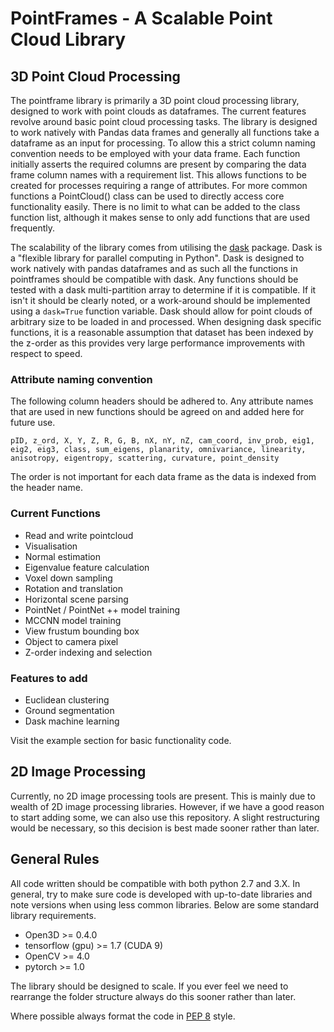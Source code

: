 # PointFrames - A Scalable Point Cloud Library

## 3D Point Cloud Processing

The pointframe library is primarily a 3D point cloud processing library, designed to work with point clouds as dataframes. The current features revolve around basic point cloud processing tasks. The library is designed to work natively with Pandas data frames and generally all functions take a dataframe as an input for processing. To allow this a strict column naming convention needs to be employed with your data frame. Each function initially asserts the required columns are present by comparing the data frame column names with a requirement list. This allows functions to be created for processes requiring a range of attributes. For more common functions a PointCloud() class can be used to directly access core functionality easily. There is no limit to what can be added to the class function list, although it makes sense to only add functions that are used frequently.

The scalability of the library comes from utilising the [dask](https://docs.dask.org/en/latest/) package. Dask is a "flexible library for parallel computing in Python". Dask is designed to work natively with pandas dataframes and as such all the functions in pointframes should be compatible with dask. Any functions should be tested with a dask multi-partition array to determine if it is compatible. If it isn't it should be clearly noted, or a work-around should be implemented using a `dask=True` function variable. Dask should allow for point clouds of arbitrary size to be loaded in and processed. When designing dask specific functions, it is a reasonable assumption that dataset has been indexed by the z-order as this provides very large performance improvements with respect to speed.

### Attribute naming convention

The following column headers should be adhered to. Any attribute names that are used in new functions should be agreed on and added here for future use.

```
pID, z_ord, X, Y, Z, R, G, B, nX, nY, nZ, cam_coord, inv_prob, eig1, eig2, eig3, class, sum_eigens, planarity, omnivariance, linearity, anisotropy, eigentropy, scattering, curvature, point_density
```

The order is not important for each data frame as the data is indexed from the header name.

### Current Functions

* Read and write pointcloud
* Visualisation
* Normal estimation
* Eigenvalue feature calculation
* Voxel down sampling
* Rotation and translation
* Horizontal scene parsing
* PointNet / PointNet ++ model training
* MCCNN model training
* View frustum bounding box
* Object to camera pixel
* Z-order indexing and selection

### Features to add

* Euclidean clustering
* Ground segmentation
* Dask machine learning

Visit the example section for basic functionality code.

## 2D Image Processing

Currently, no 2D image processing tools are present. This is mainly due to wealth of 2D image processing libraries. However, if we have a good reason to start adding some, we can also use this repository. A slight restructuring would be necessary, so this decision is best made sooner rather than later.

## General Rules

All code written should be compatible with both python 2.7 and 3.X. In general, try to make sure code is developed with up-to-date libraries and note versions when using less common libraries. Below are some standard library requirements.

* Open3D >= 0.4.0
* tensorflow (gpu) >= 1.7 (CUDA 9)
* OpenCV >= 4.0
* pytorch >= 1.0

The library should be designed to scale. If you ever feel we need to rearrange the folder structure always do this sooner rather than later.

Where possible always format the code in [PEP 8](https://www.python.org/dev/peps/pep-0008/) style.
